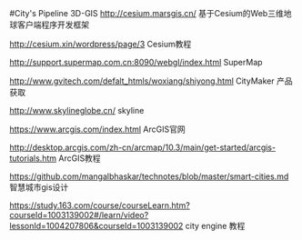 #City's Pipeline 3D-GIS 
http://cesium.marsgis.cn/  基于Cesium的Web三维地球客户端程序开发框架

http://cesium.xin/wordpress/page/3 Cesium教程

http://support.supermap.com.cn:8090/webgl/index.html SuperMap 

http://www.gvitech.com/defalt_htmls/woxiang/shiyong.html CityMaker 产品获取

http://www.skylineglobe.cn/ skyline

https://www.arcgis.com/index.html ArcGIS官网

http://desktop.arcgis.com/zh-cn/arcmap/10.3/main/get-started/arcgis-tutorials.htm ArcGIS教程

https://github.com/mangalbhaskar/technotes/blob/master/smart-cities.md 智慧城市gis设计

https://study.163.com/course/courseLearn.htm?courseId=1003139002#/learn/video?lessonId=1004207806&courseId=1003139002  city engine 教程